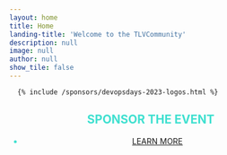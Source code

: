 ```yaml
---
layout: home
title: Home
landing-title: 'Welcome to the TLVCommunity'
description: null
image: null
author: null
show_tile: false
---
```




<div class="inner">

      {% include /sponsors/devopsdays-2023-logos.html %}







<h2 style="text-transform: uppercase; color: turquoise; text-align: center;">SPONSOR THE EVENT</h2>       
 <ul class="actions" style="text-transform: uppercase; color: turquoise; text-align: center;"><li><a href="/devopsdays#sponsor" class="button next">LEARN MORE</a></li></ul> 
</div>


